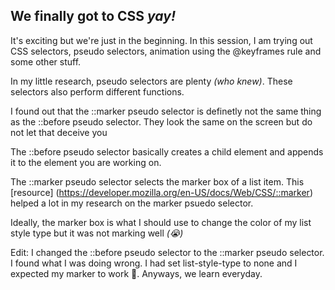 ## We finally got to CSS *yay!*

It's exciting but we're just in the beginning. In this session, I am trying out CSS selectors, pseudo selectors, animation using the @keyframes rule and some other stuff.

In my little research, pseudo selectors are plenty *(who knew)*. These selectors also perform different functions.

I found out that the ::marker pseudo selector is definetly not the same thing as the ::before pseudo selector. They look the same on the screen but do not let that deceive you

The ::before pseudo selector basically creates a child element and appends it to the element you are working on.

The ::marker pseudo selector selects the marker box of a list item. This [resource] (https://developer.mozilla.org/en-US/docs/Web/CSS/::marker) helped a lot in my research on the marker psuedo selector. 

Ideally, the marker box is what I should use to change the color of my list style type but it was not marking well *(:sob:)*

Edit: I changed the ::before pseudo selector to the ::marker pseudo selector. I found what I was doing wrong. I had set list-style-type to none and I expected my marker to work :smiling_face_with_tear:. Anyways, we learn everyday.